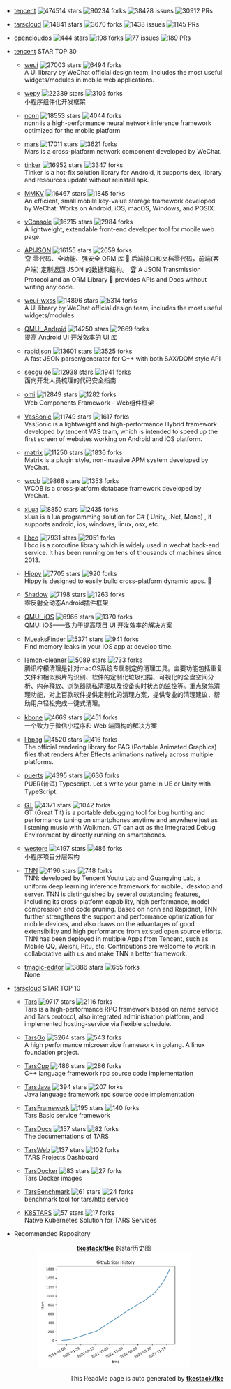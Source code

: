 
+ [tencent](https://github.com/tencent)
![474514 stars](https://img.shields.io/badge/Stars-474514-green)
![90234 forks](https://img.shields.io/badge/Forks-90234-green)
![38428 issues](https://img.shields.io/badge/Issues-38428-green)
![30912 PRs](https://img.shields.io/badge/PRs-30912-green)

+ [tarscloud](https://github.com/tarscloud)
![14841 stars](https://img.shields.io/badge/Stars-14841-green)
![3670 forks](https://img.shields.io/badge/Forks-3670-green)
![1438 issues](https://img.shields.io/badge/Issues-1438-green)
![1145 PRs](https://img.shields.io/badge/PRs-1145-green)

+ [opencloudos](https://github.com/opencloudos)
![444 stars](https://img.shields.io/badge/Stars-444-green)
![198 forks](https://img.shields.io/badge/Forks-198-green)
![77 issues](https://img.shields.io/badge/Issues-77-green)
![189 PRs](https://img.shields.io/badge/PRs-189-green)



+ [tencent](https://github.com/tencent) STAR TOP 30
    
    + [weui](https://github.com/tencent/weui) 
    ![27003 stars](https://img.shields.io/badge/Stars-27003-green)
    ![6494 forks](https://img.shields.io/badge/Forks-6494-green)  
    A UI library by WeChat official design team, includes the most useful widgets/modules in mobile web applications.
    
    + [wepy](https://github.com/tencent/wepy) 
    ![22339 stars](https://img.shields.io/badge/Stars-22339-green)
    ![3103 forks](https://img.shields.io/badge/Forks-3103-green)  
    小程序组件化开发框架
    
    + [ncnn](https://github.com/tencent/ncnn) 
    ![18553 stars](https://img.shields.io/badge/Stars-18553-green)
    ![4044 forks](https://img.shields.io/badge/Forks-4044-green)  
    ncnn is a high-performance neural network inference framework optimized for the mobile platform
    
    + [mars](https://github.com/tencent/mars) 
    ![17011 stars](https://img.shields.io/badge/Stars-17011-green)
    ![3621 forks](https://img.shields.io/badge/Forks-3621-green)  
    Mars is a cross-platform network component  developed by WeChat.
    
    + [tinker](https://github.com/tencent/tinker) 
    ![16952 stars](https://img.shields.io/badge/Stars-16952-green)
    ![3347 forks](https://img.shields.io/badge/Forks-3347-green)  
    Tinker is a hot-fix solution library for Android, it supports dex, library and resources update without reinstall apk.
    
    + [MMKV](https://github.com/tencent/MMKV) 
    ![16467 stars](https://img.shields.io/badge/Stars-16467-green)
    ![1845 forks](https://img.shields.io/badge/Forks-1845-green)  
    An efficient, small mobile key-value storage framework developed by WeChat. Works on Android, iOS, macOS, Windows, and POSIX.
    
    + [vConsole](https://github.com/tencent/vConsole) 
    ![16215 stars](https://img.shields.io/badge/Stars-16215-green)
    ![2984 forks](https://img.shields.io/badge/Forks-2984-green)  
    A lightweight, extendable front-end developer tool for mobile web page.
    
    + [APIJSON](https://github.com/tencent/APIJSON) 
    ![16155 stars](https://img.shields.io/badge/Stars-16155-green)
    ![2059 forks](https://img.shields.io/badge/Forks-2059-green)  
    🏆 零代码、全功能、强安全 ORM 库 🚀 后端接口和文档零代码，前端(客户端) 定制返回 JSON 的数据和结构。 🏆 A JSON Transmission Protocol and an ORM Library 🚀  provides APIs and Docs without writing any code.
    
    + [weui-wxss](https://github.com/tencent/weui-wxss) 
    ![14896 stars](https://img.shields.io/badge/Stars-14896-green)
    ![5314 forks](https://img.shields.io/badge/Forks-5314-green)  
    A UI library by WeChat official design team, includes the most useful widgets/modules.
    
    + [QMUI_Android](https://github.com/tencent/QMUI_Android) 
    ![14250 stars](https://img.shields.io/badge/Stars-14250-green)
    ![2669 forks](https://img.shields.io/badge/Forks-2669-green)  
    提高 Android UI 开发效率的 UI 库
    
    + [rapidjson](https://github.com/tencent/rapidjson) 
    ![13601 stars](https://img.shields.io/badge/Stars-13601-green)
    ![3525 forks](https://img.shields.io/badge/Forks-3525-green)  
    A fast JSON parser/generator for C++ with both SAX/DOM style API
    
    + [secguide](https://github.com/tencent/secguide) 
    ![12938 stars](https://img.shields.io/badge/Stars-12938-green)
    ![1941 forks](https://img.shields.io/badge/Forks-1941-green)  
    面向开发人员梳理的代码安全指南
    
    + [omi](https://github.com/tencent/omi) 
    ![12849 stars](https://img.shields.io/badge/Stars-12849-green)
    ![1282 forks](https://img.shields.io/badge/Forks-1282-green)  
    Web Components Framework - Web组件框架
    
    + [VasSonic](https://github.com/tencent/VasSonic) 
    ![11749 stars](https://img.shields.io/badge/Stars-11749-green)
    ![1617 forks](https://img.shields.io/badge/Forks-1617-green)  
    VasSonic is a lightweight and high-performance Hybrid framework developed by tencent VAS team, which is intended to speed up the first screen of websites working on Android and iOS platform. 
    
    + [matrix](https://github.com/tencent/matrix) 
    ![11250 stars](https://img.shields.io/badge/Stars-11250-green)
    ![1836 forks](https://img.shields.io/badge/Forks-1836-green)  
    Matrix is a plugin style, non-invasive APM system developed by WeChat.
    
    + [wcdb](https://github.com/tencent/wcdb) 
    ![9868 stars](https://img.shields.io/badge/Stars-9868-green)
    ![1353 forks](https://img.shields.io/badge/Forks-1353-green)  
    WCDB is a cross-platform database framework developed by WeChat.
    
    + [xLua](https://github.com/tencent/xLua) 
    ![8850 stars](https://img.shields.io/badge/Stars-8850-green)
    ![2435 forks](https://img.shields.io/badge/Forks-2435-green)  
    xLua is a lua programming solution for  C# ( Unity, .Net, Mono) , it supports android, ios, windows, linux, osx, etc.
    
    + [libco](https://github.com/tencent/libco) 
    ![7931 stars](https://img.shields.io/badge/Stars-7931-green)
    ![2051 forks](https://img.shields.io/badge/Forks-2051-green)  
    libco is a coroutine library which is widely used in wechat  back-end service. It has been running on tens of thousands of machines since 2013.
    
    + [Hippy](https://github.com/tencent/Hippy) 
    ![7705 stars](https://img.shields.io/badge/Stars-7705-green)
    ![920 forks](https://img.shields.io/badge/Forks-920-green)  
    Hippy is designed to easily build cross-platform dynamic apps. 👏
    
    + [Shadow](https://github.com/tencent/Shadow) 
    ![7198 stars](https://img.shields.io/badge/Stars-7198-green)
    ![1263 forks](https://img.shields.io/badge/Forks-1263-green)  
    零反射全动态Android插件框架
    
    + [QMUI_iOS](https://github.com/tencent/QMUI_iOS) 
    ![6966 stars](https://img.shields.io/badge/Stars-6966-green)
    ![1370 forks](https://img.shields.io/badge/Forks-1370-green)  
    QMUI iOS——致力于提高项目 UI 开发效率的解决方案
    
    + [MLeaksFinder](https://github.com/tencent/MLeaksFinder) 
    ![5371 stars](https://img.shields.io/badge/Stars-5371-green)
    ![941 forks](https://img.shields.io/badge/Forks-941-green)  
    Find memory leaks in your iOS app at develop time.
    
    + [lemon-cleaner](https://github.com/tencent/lemon-cleaner) 
    ![5089 stars](https://img.shields.io/badge/Stars-5089-green)
    ![733 forks](https://img.shields.io/badge/Forks-733-green)  
    腾讯柠檬清理是针对macOS系统专属制定的清理工具。主要功能包括重复文件和相似照片的识别、软件的定制化垃圾扫描、可视化的全盘空间分析、内存释放、浏览器隐私清理以及设备实时状态的监控等。重点聚焦清理功能，对上百款软件提供定制化的清理方案，提供专业的清理建议，帮助用户轻松完成一键式清理。
    
    + [kbone](https://github.com/tencent/kbone) 
    ![4669 stars](https://img.shields.io/badge/Stars-4669-green)
    ![451 forks](https://img.shields.io/badge/Forks-451-green)  
    一个致力于微信小程序和 Web 端同构的解决方案
    
    + [libpag](https://github.com/tencent/libpag) 
    ![4520 stars](https://img.shields.io/badge/Stars-4520-green)
    ![416 forks](https://img.shields.io/badge/Forks-416-green)  
    The official rendering library for PAG (Portable Animated Graphics) files that renders After Effects animations natively across multiple platforms.
    
    + [puerts](https://github.com/tencent/puerts) 
    ![4395 stars](https://img.shields.io/badge/Stars-4395-green)
    ![636 forks](https://img.shields.io/badge/Forks-636-green)  
    PUER(普洱) Typescript. Let's write your game in UE or Unity with TypeScript.
    
    + [GT](https://github.com/tencent/GT) 
    ![4371 stars](https://img.shields.io/badge/Stars-4371-green)
    ![1042 forks](https://img.shields.io/badge/Forks-1042-green)  
    GT (Great Tit) is a portable debugging tool for bug hunting and performance tuning on smartphones anytime and anywhere just as listening music with Walkman. GT can act as the Integrated Debug Environment by directly running on smartphones.
    
    + [westore](https://github.com/tencent/westore) 
    ![4197 stars](https://img.shields.io/badge/Stars-4197-green)
    ![486 forks](https://img.shields.io/badge/Forks-486-green)  
    小程序项目分层架构
    
    + [TNN](https://github.com/tencent/TNN) 
    ![4196 stars](https://img.shields.io/badge/Stars-4196-green)
    ![748 forks](https://img.shields.io/badge/Forks-748-green)  
    TNN: developed by Tencent Youtu Lab and Guangying Lab, a uniform deep learning inference framework for mobile、desktop and server. TNN is distinguished by several outstanding features, including its cross-platform capability, high performance, model compression and code pruning. Based on ncnn and Rapidnet, TNN further strengthens the support and performance optimization for mobile devices, and also draws on the advantages of good extensibility and high performance from existed open source efforts. TNN has been deployed in multiple Apps from Tencent, such as Mobile QQ, Weishi, Pitu, etc. Contributions are welcome to work in collaborative with us and make TNN a better framework. 
    
    + [tmagic-editor](https://github.com/tencent/tmagic-editor) 
    ![3886 stars](https://img.shields.io/badge/Stars-3886-green)
    ![655 forks](https://img.shields.io/badge/Forks-655-green)  
    None
    

+ [tarscloud](https://github.com/tarscloud) STAR TOP 10
    
    + [Tars](https://github.com/tarscloud/Tars) 
    ![9717 stars](https://img.shields.io/badge/Stars-9717-green)
    ![2116 forks](https://img.shields.io/badge/Forks-2116-green)  
    Tars is a high-performance RPC framework based on name service and Tars protocol, also integrated administration platform, and implemented hosting-service via flexible schedule.
    
    + [TarsGo](https://github.com/tarscloud/TarsGo) 
    ![3264 stars](https://img.shields.io/badge/Stars-3264-green)
    ![543 forks](https://img.shields.io/badge/Forks-543-green)  
    A  high performance microservice  framework  in golang. A linux foundation project.
    
    + [TarsCpp](https://github.com/tarscloud/TarsCpp) 
    ![486 stars](https://img.shields.io/badge/Stars-486-green)
    ![286 forks](https://img.shields.io/badge/Forks-286-green)  
    C++ language framework rpc source code implementation
    
    + [TarsJava](https://github.com/tarscloud/TarsJava) 
    ![394 stars](https://img.shields.io/badge/Stars-394-green)
    ![207 forks](https://img.shields.io/badge/Forks-207-green)  
    Java language framework rpc source code implementation
    
    + [TarsFramework](https://github.com/tarscloud/TarsFramework) 
    ![195 stars](https://img.shields.io/badge/Stars-195-green)
    ![140 forks](https://img.shields.io/badge/Forks-140-green)  
    Tars Basic service framework
    
    + [TarsDocs](https://github.com/tarscloud/TarsDocs) 
    ![157 stars](https://img.shields.io/badge/Stars-157-green)
    ![82 forks](https://img.shields.io/badge/Forks-82-green)  
    The documentations of TARS
    
    + [TarsWeb](https://github.com/tarscloud/TarsWeb) 
    ![137 stars](https://img.shields.io/badge/Stars-137-green)
    ![102 forks](https://img.shields.io/badge/Forks-102-green)  
    TARS Projects Dashboard
    
    + [TarsDocker](https://github.com/tarscloud/TarsDocker) 
    ![83 stars](https://img.shields.io/badge/Stars-83-green)
    ![27 forks](https://img.shields.io/badge/Forks-27-green)  
    Tars Docker  images
    
    + [TarsBenchmark](https://github.com/tarscloud/TarsBenchmark) 
    ![61 stars](https://img.shields.io/badge/Stars-61-green)
    ![24 forks](https://img.shields.io/badge/Forks-24-green)  
    benchmark tool for tars/http service
    
    + [K8STARS](https://github.com/tarscloud/K8STARS) 
    ![57 stars](https://img.shields.io/badge/Stars-57-green)
    ![17 forks](https://img.shields.io/badge/Forks-17-green)  
    Native Kubernetes  Solution for TARS Services
    


+ Recommended Repository  
<p align="center">
      <strong>
        <a href="https://github.com/tkestack/tke" target="_blank">tkestack/tke</a>
      </strong>  的star历史图
  <br>
  <img src="https://raw.githubusercontent.com/ButterAndButterfly/GithubTools/master/data/stars_history.jpg" width="350px"></img>    
</p>

<p align="right">
      This ReadMe page is auto generated by 
      <strong>
        <a href="https://github.com/tkestack/tke" target="_blank">tkestack/tke</a><br>
      </strong>   
</p>